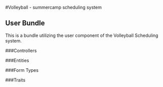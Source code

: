 #Volleyball - summercamp scheduling system
## User Bundle
This is a bundle utilizing the user component of the Volleyball Scheduling system.

###Controllers

###Entities

###Form Types

###Traits
